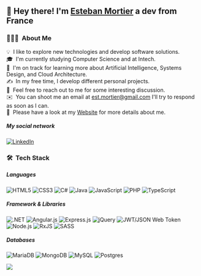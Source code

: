 ## 👋 Hey there! I'm [Esteban Mortier](https://www.linkedin.com/in/esteban-mortier-683b651b8/) a dev from France

### 👨🏻‍💻 &nbsp;About Me

💡 &nbsp;I like to explore new technologies and develop software solutions.\
🎓 &nbsp;I'm currently studying Computer Science and at Intech.\
🌱 &nbsp;I'm on track for learning more about Artificial Intelligence, Systems Design, and Cloud Architecture.\
✍️ &nbsp;In my free time, I develop different personal projects.\
💬 &nbsp;Feel free to reach out to me for some interesting discussion.\
✉️ &nbsp;You can shoot me an email at est.mortier@gmail.com I'll try to respond as soon as I can.\
📄 &nbsp;Please have a look at my [Website](https://www.mortier-esteban.com/) for more details about me.

##### My social network
[![LinkedIn](https://img.shields.io/badge/linkedin-%230077B5.svg?logo=linkedin&logoColor=white&style=plastic)](https://www.linkedin.com/in/esteban-mortier-683b651b8/)

### 🛠 &nbsp;Tech Stack
##### Languages
![HTML5](https://img.shields.io/badge/html5-%23E34F26.svg?logo=html5&logoColor=white&style=plastic) ![CSS3](https://img.shields.io/badge/css3-%231572B6.svg?logo=css3&logoColor=white&style=plastic) 
 ![C#](https://img.shields.io/badge/c%23-%23239120.svg?logo=c-sharp&logoColor=white&style=plastic) ![Java](https://img.shields.io/badge/java-%23ED8B00.svg?logo=java&logoColor=white&style=plastic) ![JavaScript](https://img.shields.io/badge/javascript-%23323330.svg?logo=javascript&logoColor=%23F7DF1E&style=plastic) ![PHP](https://img.shields.io/badge/php-%23777BB4.svg?logo=php&logoColor=white&style=plastic) ![TypeScript](https://img.shields.io/badge/typescript-%23007ACC.svg?logo=typescript&logoColor=white&style=plastic)

##### Framework & Libraries
![.NET](https://img.shields.io/badge/.NET-5C2D91?logo=.net&logoColor=white&style=plastic) ![Angular.js](https://img.shields.io/badge/angular.js-%23E23237.svg?logo=angularjs&logoColor=white&style=plastic) ![Express.js](https://img.shields.io/badge/express.js-%23404d59.svg?logo=express&logoColor=%2361DAFB&style=plastic)
![jQuery](https://img.shields.io/badge/jquery-%230769AD.svg?logo=jquery&logoColor=white&style=plastic)  ![JWT/JSON Web Token](https://img.shields.io/badge/JWT-black?logo=JSON%20web%20tokens&style=plastic) ![Node.js ](https://img.shields.io/badge/node.js-6DA55F?logo=node.js&logoColor=white&style=plastic)
![RxJS](https://img.shields.io/badge/rxjs-%23B7178C.svg?logo=reactivex&logoColor=white&style=plastic) ![SASS](https://img.shields.io/badge/SASS-hotpink.svg?logo=SASS&logoColor=white&style=plastic)

##### Databases
![MariaDB](https://img.shields.io/badge/MariaDB-003545?logo=mariadb&logoColor=white&style=plastic) ![MongoDB](https://img.shields.io/badge/MongoDB-%234ea94b.svg?logo=mongodb&logoColor=white&style=plastic) ![MySQL](https://img.shields.io/badge/mysql-%2300f.svg?logo=mysql&logoColor=white&style=plastic)
![Postgres](https://img.shields.io/badge/postgres-%23316192.svg?logo=postgresql&logoColor=white&style=plastic)

![](https://komarev.com/ghpvc/?username=Esteban-Mo&color=orange)
